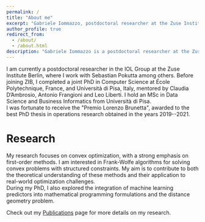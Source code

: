 ```yaml
---
permalink: /
title: "About me"
excerpt: "Gabriele Iommazzo, postdoctoral researcher at the Zuse Institute Berlin focusing on convex optimization and machine learning applications."
author_profile: true
redirect_from: 
  - /about/
  - /about.html
description: "Gabriele Iommazzo is a postdoctoral researcher at the Zuse Institute Berlin specializing in convex optimization, Frank-Wolfe algorithms, and the integration of machine learning in optimization."
---
```




I am currently a postdoctoral researcher in the IOL Group at the Zuse Institute Berlin, where I work with Sebastian Pokutta among others. Before joining ZIB, I completed a joint PhD in Computer Science at École Polytechnique, France, and Università di Pisa, Italy, mentored by Claudia D’Ambrosio, Antonio Frangioni and Leo Liberti. I hold an MSc in Data Science and Business Informatics from Università di Pisa.  
I was fortunate to receive the "Premio Lorenzo Brunetta", awarded to the best PhD thesis in operations research obtained in the years 2019--2021.

# Research
My research focuses on convex optimization, with a strong emphasis on first-order methods. I am interested in Frank-Wolfe algorithms for solving convex problems with structured constraints. My aim is to contribute to both the theoretical understanding of these methods and their application to real-world optimization challenges.  
During my PhD, I also explored the integration of machine learning predictors into mathematical programming formulations and the distance geometry problem.  

Check out my [Publications](/publications/) page for more details on my research.

<script type="application/ld+json">
{
  "@context": "http://schema.org",
  "@type": "Person",
  "name": "Gabriele Iommazzo",
  "jobTitle": "Postdoctoral Researcher",
  "affiliation": {
    "@type": "Organization",
    "name": "Zuse Institute Berlin"
  },
  "description": "Gabriele Iommazzo is a postdoctoral researcher specializing in convex optimization and Frank-Wolfe algorithms.",
  "url": "https://giommazz.github.io",
  "email": "iommazzo@zib.de",
  "sameAs": [
    "https://scholar.google.com/citations?user=YUGK_ZIAAAAJ",
    "https://www.linkedin.com/in/gabriele-iommazzo-1351814a/"
  ]
}
</script>
